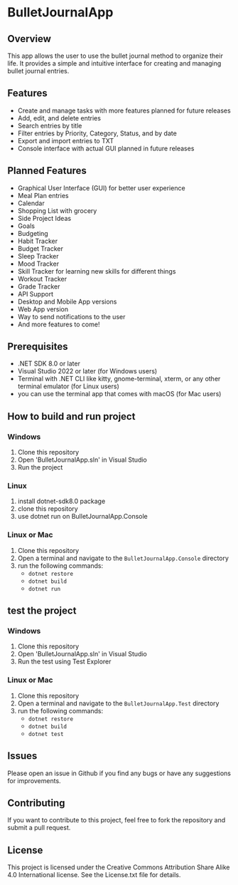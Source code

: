 # BulletJournalApp

## Overview
This app allows the user to use the bullet journal method to organize their life.
It provides a simple and intuitive interface for creating and managing bullet journal entries.

## Features
- Create and manage tasks with more features planned for future releases
- Add, edit, and delete entries
- Search entries by title
- Filter entries by Priority, Category, Status, and by date
- Export and import entries to TXT
- Console interface with actual GUI planned in future releases

## Planned Features
- Graphical User Interface (GUI) for better user experience
- Meal Plan entries
- Calendar
- Shopping List with grocery
- Side Project Ideas
- Goals
- Budgeting
- Habit Tracker
- Budget Tracker
- Sleep Tracker
- Mood Tracker
- Skill Tracker for learning new skills for different things
- Workout Tracker
- Grade Tracker
- API Support
- Desktop and Mobile App versions
- Web App version
- Way to send notifications to the user
- And more features to come!

## Prerequisites
- .NET SDK 8.0 or later
- Visual Studio 2022 or later (for Windows users)
- Terminal with .NET CLI like kitty, gnome-terminal, xterm, or any other terminal emulator (for Linux users)
- you can use the terminal app that comes with macOS (for Mac users)

## How to build and run project

### Windows
1. Clone this repository
2. Open 'BulletJournalApp.sln' in Visual Studio
3. Run the project
### Linux
1. install dotnet-sdk8.0 package
2. clone this repository
3. use dotnet run on BulletJournalApp.Console

### Linux or Mac
1. Clone this repository
2. Open a terminal and navigate to the `BulletJournalApp.Console` directory
3. run the following commands:
	- `dotnet restore`
	- `dotnet build`
	- `dotnet run`

## test the project

### Windows
1. Clone this repository
2. Open 'BulletJournalApp.sln' in Visual Studio
3. Run the test using Test Explorer

### Linux or Mac
1. Clone this repository
1. Open a terminal and navigate to the `BulletJournalApp.Test` directory
1. run the following commands:
   - `dotnet restore`
   - `dotnet build`
   - `dotnet test`


## Issues
Please open an issue in Github if you find any bugs or have any suggestions for improvements.

## Contributing
If you want to contribute to this project, feel free to fork the repository and submit a pull request.

## License
This project is licensed under the Creative Commons Attribution Share Alike 4.0 International license. See the License.txt file for details.
